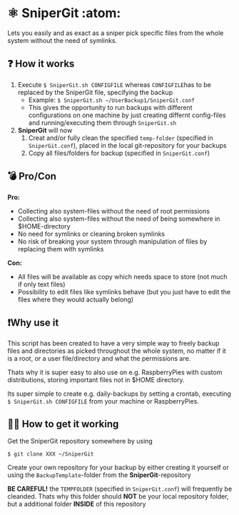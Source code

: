 # ⚛️ SniperGit :atom:
Lets you easily and as exact as a sniper pick specific files from the whole system without the need of symlinks.

## ❓ How it works 
1. Execute `$ SniperGit.sh CONFIGFILE` whereas `CONFIGFILE`has to be replaced by the SniperGit file, specifying the backup
    * Example: `$ SniperGit.sh ~/UserBackup1/SniperGit.conf`
    * This gives the opportunity to run backups with different configurations on one machine by just creating differnt config-files and running/executing them through `SniperGit.sh`
2. __SniperGit__ will now
   1. Creat and/or fully clean the specified `temp-folder` (specified in `SniperGit.conf`), placed in the local git-repository for your backups
   2. Copy all files/folders for backup (specified in `SniperGit.conf`) 

## 💣 Pro/Con

__Pro:__
* Collecting also system-files without the need of root permissions
* Collecting also system-files without the need of being somewhere in $HOME-directory
* No need for symlinks or cleaning broken symlinks
* No risk of breaking your system through manipulation of files by replacing them with symlinks

__Con:__
* All files will be available as copy which needs space to store (not much if only text files)
* Possibility to edit files like symlinks behave (but you just have to edit the files where they would actually belong)

## ❗Why use it
This script has been created to have a very simple way to freely backup files and directories as picked throughout the whole system, no matter if it is a root, or a user file/directory and what the permissions are.

Thats why it is super easy to also use on e.g. RaspberryPies with custom distributions, storing important files not in $HOME directory.

Its super simple to create e.g. daily-backups by setting a crontab, executing `$ SniperGit.sh CONFIGFILE` from your machine or RaspberryPies.

## 👷‍♂️ How to get it working

Get the SniperGit repository somewhere by using
````
$ git clone XXX ~/SniperGit
````
Create your own repository for your backup by either creating it yourself or using the `BackupTemplate`-folder from the __SniperGit__-repository

__BE CAREFUL!__ the `TEMPFOLDER` (specified in `SniperGit.conf`) will frequently be cleanded. Thats why this folder should __NOT__ be your local repository folder, but a additional folder __INSIDE__ of this repository

